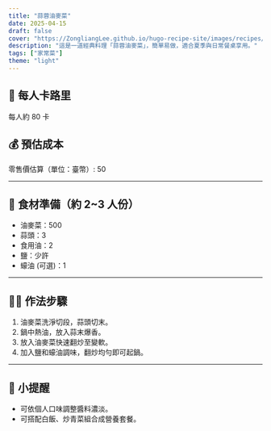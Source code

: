 ```yaml
---
title: "蒜蓉油麥菜"
date: 2025-04-15
draft: false
cover: "https://ZongliangLee.github.io/hugo-recipe-site/images/recipes/蒜蓉油麥菜.jpg"
description: "這是一道經典料理「蒜蓉油麥菜」，簡單易做，適合夏季與日常餐桌享用。"
tags: ["家常菜"]
theme: "light"
---
```


## 🥄 每人卡路里  
每人約 80 卡

## 💰 預估成本  
零售價估算（單位：臺幣）: 50

---

## 🧾 食材準備（約 2~3 人份）

- 油麥菜：500
- 蒜頭：3
- 食用油：2
- 鹽：少許
- 蠔油 (可選)：1

---

## 👩‍🍳 作法步驟

1. 油麥菜洗淨切段，蒜頭切末。
2. 鍋中熱油，放入蒜末爆香。
3. 放入油麥菜快速翻炒至變軟。
4. 加入鹽和蠔油調味，翻炒均勻即可起鍋。

---

## 📝 小提醒

- 可依個人口味調整醬料濃淡。
- 可搭配白飯、炒青菜組合成營養套餐。
